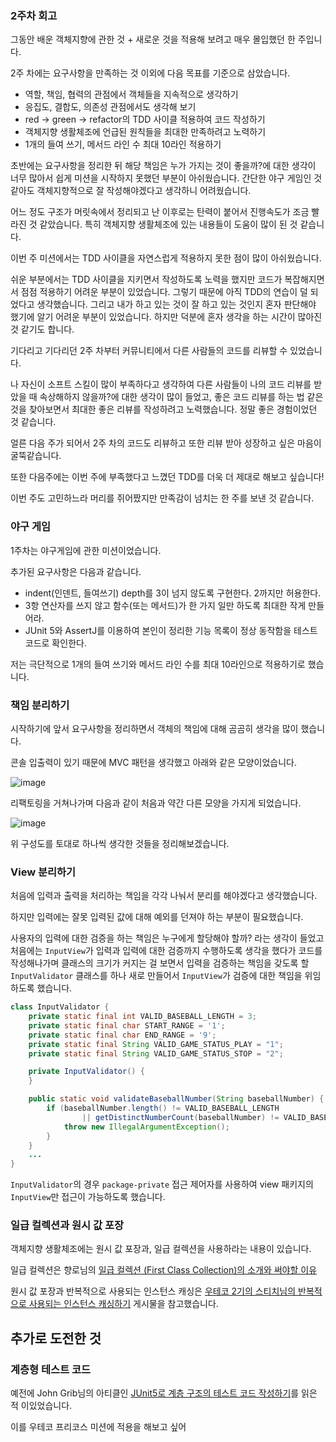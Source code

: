 ### 2주차 회고

그동안 배운 객체지향에 관한 것 + 새로운 것을 적용해 보려고 매우 몰입했던 한 주입니다.

2주 차에는 요구사항을 만족하는 것 이외에 다음 목표를 기준으로 삼았습니다.

- 역할, 책임, 협력의 관점에서 객체들을 지속적으로 생각하기
- 응집도, 결합도, 의존성 관점에서도 생각해 보기
- red → green → refactor의 TDD 사이클 적용하여 코드 작성하기
- 객체지향 생활체조에 언급된 원칙들을 최대한 만족하려고 노력하기
- 1개의 들여 쓰기, 메서드 라인 수 최대 10라인 적용하기

초반에는 요구사항을 정리한 뒤 해당 책임은 누가 가지는 것이 좋을까?에 대한 생각이 너무 많아서 쉽게 미션을 시작하지 못했던 부분이 아쉬웠습니다. 간단한 야구 게임인 것 같아도 객체지향적으로 잘 작성해야겠다고 생각하니 어려웠습니다.

어느 정도 구조가 머릿속에서 정리되고 난 이후로는 탄력이 붙어서 진행속도가 조금 빨라진 것 같았습니다. 특히 객체지향 생활체조에 있는 내용들이 도움이 많이 된 것 같습니다.

이번 주 미션에서는 TDD 사이클을 자연스럽게 적용하지 못한 점이 많이 아쉬웠습니다.

쉬운 부분에서는 TDD 사이클을 지키면서 작성하도록 노력을 했지만 코드가 복잡해지면서 점점 적용하기 어려운 부분이 있었습니다. 그렇기 때문에 아직 TDD의 연습이 덜 되었다고 생각했습니다. 그리고 내가 하고 있는 것이 잘 하고 있는 것인지 혼자 판단해야 했기에 알기 어려운 부분이 있었습니다. 하지만 덕분에 혼자 생각을 하는 시간이 많아진 것 같기도 합니다.

기다리고 기다리던 2주 차부터 커뮤니티에서 다른 사람들의 코드를 리뷰할 수 있었습니다.

나 자신이 소프트 스킬이 많이 부족하다고 생각하여 다른 사람들이 나의 코드 리뷰를 받았을 때 속상해하지 않을까?에 대한 생각이 많이 들었고, 좋은 코드 리뷰를 하는 법 같은 것을 찾아보면서 최대한 좋은 리뷰를 작성하려고 노력했습니다. 정말 좋은 경험이었던 것 같습니다.

얼른 다음 주가 되어서 2주 차의 코드도 리뷰하고 또한 리뷰 받아 성장하고 싶은 마음이 굴뚝같습니다.

또한 다음주에는 이번 주에 부족했다고 느꼈던 TDD를 더욱 더 제대로 해보고 싶습니다!

이번 주도 고민하느라 머리를 쥐어짰지만 만족감이 넘치는 한 주를 보낸 것 같습니다.

### 야구 게임

1주차는 야구게임에 관한 미션이었습니다.

추가된 요구사항은 다음과 같습니다.

- indent(인덴트, 들여쓰기) depth를 3이 넘지 않도록 구현한다. 2까지만 허용한다.
- 3항 연산자를 쓰지 않고 함수(또는 메서드)가 한 가지 일만 하도록 최대한 작게 만들어라.
- JUnit 5와 AssertJ를 이용하여 본인이 정리한 기능 목록이 정상 동작함을 테스트 코드로 확인한다.

저는 극단적으로 1개의 들여 쓰기와 메서드 라인 수를 최대 10라인으로 적용하기로 했습니다.

### 책임 분리하기

시작하기에 앞서 요구사항을 정리하면서 객체의 책임에 대해 곰곰히 생각을 많이 했습니다.

콘솔 입출력이 있기 때문에 MVC 패턴을 생각했고 아래와 같은 모양이었습니다.

![image](https://user-images.githubusercontent.com/58586537/200586227-4994828b-058c-4dab-b972-e7ddef147f8d.png)

리팩토링을 거쳐나가며 다음과 같이 처음과 약간 다른 모양을 가지게 되었습니다.

![image](https://user-images.githubusercontent.com/58586537/200586272-d2a81bc0-8132-478b-ba37-d39a67bb1311.png)

위 구성도를 토대로 하나씩 생각한 것들을 정리해보겠습니다.

### View 분리하기

처음에 입력과 출력을 처리하는 책임을 각각 나눠서 분리를 해야겠다고 생각했습니다.

하지만 입력에는 잘못 입력된 값에 대해 예외를 던져야 하는 부분이 필요했습니다.

사용자의 입력에 대한 검증을 하는 책임은 누구에게 할당해야 할까? 라는 생각이 들었고 처음에는 `InputView`가 입력과 입력에 대한 검증까지 수행하도록 생각을 했다가 코드를 작성해나가며 클래스의 크기가 커지는 걸 보면서 입력을 검증하는 책임을 갖도록 할  `InputValidator` 클래스를 하나 새로 만들어서 `InputView`가 검증에 대한 책임을 위임하도록 했습니다.

```java
class InputValidator {
    private static final int VALID_BASEBALL_LENGTH = 3;
    private static final char START_RANGE = '1';
    private static final char END_RANGE = '9';
    private static final String VALID_GAME_STATUS_PLAY = "1";
    private static final String VALID_GAME_STATUS_STOP = "2";

    private InputValidator() {
    }

    public static void validateBaseballNumber(String baseballNumber) {
        if (baseballNumber.length() != VALID_BASEBALL_LENGTH
                || getDistinctNumberCount(baseballNumber) != VALID_BASEBALL_LENGTH) {
            throw new IllegalArgumentException();
        }
    }
    ...
}
```

`InputValidator`의 경우 `package-private` 접근 제어자를 사용하여 view 패키지의 `InputView`만 접근이 가능하도록 했습니다.

### 일급 컬렉션과 원시 값 포장

객체지향 생활체조에는 원시 값 포장과, 일급 컬렉션을 사용하라는 내용이 있습니다.

일급 컬렉션은 향로님의 [일급 컬렉션 (First Class Collection)의 소개와 써야할 이유](https://jojoldu.tistory.com/412)

원시 값 포장과 반복적으로 사용되는 인스턴스 캐싱은 [우테코 2기의 스티치님의 반복적으로 사용되는 인스턴스 캐싱하기](https://tecoble.techcourse.co.kr/post/2020-06-24-caching-instance/) 게시물을 참고했습니다.

## 추가로 도전한 것

### 계층형 테스트 코드

예전에 John Grib님의 아티클인 [JUnit5로 계층 구조의 테스트 코드 작성하기](https://johngrib.github.io/wiki/junit5-nested/)를 읽은 적 이있었습니다.

이를 우테코 프리코스 미션에 적용을 해보고 싶어